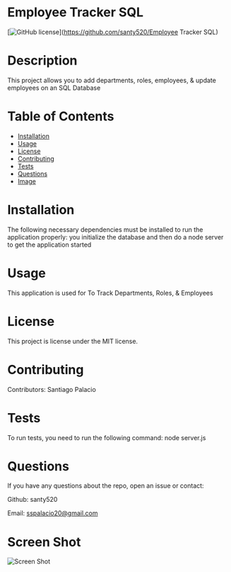 
  # Employee Tracker SQL
  [![GitHub license](https://img.shields.io/badge/license-MIT-blue.svg)](https://github.com/santy520/Employee Tracker SQL)
  
  # Description
  
  This project allows you to add departments, roles, employees, & update employees on an SQL Database
  
  # Table of Contents 
  
  * [Installation](#installation)
  * [Usage](#usage)
  * [License](#license)
  * [Contributing](#contributing)
  * [Tests](#tests)
  * [Questions](#questions)
  * [Image](#screen-shot)
 
  
  # Installation
  
  The following necessary dependencies must be installed to run the application properly: you initialize the database and then do a node server to get the application started
  
  # Usage
  
  This application is used for To Track Departments, Roles, & Employees
  
  # License
  
  This project is license under the MIT license.
  
  # Contributing
  
  Contributors: Santiago Palacio
  
  # Tests
  
  To run tests, you need to run the following command: node server.js
  
  # Questions
  
  If you have any questions about the repo, open an issue or contact:
  
  Github: santy520 
  
  Email: sspalacio20@gmail.com 

  # Screen Shot

  ![Screen Shot](./assets/Screenshot%202024-06-08%20at%2012.36.03 AM.png)
